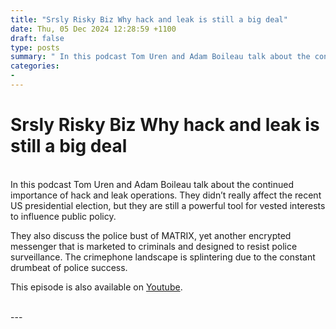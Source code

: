 ```yaml
---
title: "Srsly Risky Biz Why hack and leak is still a big deal"
date: Thu, 05 Dec 2024 12:28:59 +1100
draft: false
type: posts
summary: " In this podcast Tom Uren and Adam Boileau talk about the continued importance of hack and leak operations. They didn’t really affect"
categories: 
- 
---
```

# Srsly Risky Biz Why hack and leak is still a big deal


<br/>
In this podcast Tom Uren and Adam Boileau talk about the continued importance of hack and leak operations. They didn’t really affect the recent US presidential election, but they are still a powerful tool for vested interests to influence public policy.

They also discuss the police bust of MATRIX, yet another encrypted messenger that is marketed to criminals and designed to resist police surveillance. The crimephone landscape is splintering due to the constant drumbeat of police success.

This episode is also available on [Youtube](https://youtu.be/8X4AgxhKg-8).

<br/>
---

